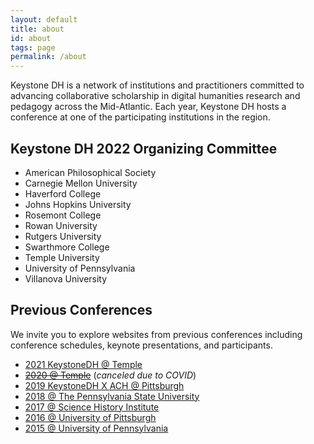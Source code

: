 ```yaml
---
layout: default
title: about
id: about
tags: page
permalink: /about
---
```


Keystone DH is a network of institutions and practitioners committed to advancing collaborative scholarship in digital humanities research and pedagogy across the Mid-Atlantic. Each year, Keystone DH hosts a conference at one of the participating institutions in the region.

## Keystone DH 2022 Organizing Committee

* American Philosophical Society
* Carnegie Mellon University
* Haverford College
* Johns Hopkins University
* Rosemont College
* Rowan University
* Rutgers University
* Swarthmore College
* Temple University
* University of Pennsylvania
* Villanova University

## Previous Conferences

We invite you to explore websites from previous conferences including conference schedules, keynote presentations, and participants.

- [2021 KeystoneDH @ Temple](https://keystonedh.network/2021/)
- [~~2020 @ Temple~~](/2020) (*canceled due to COVID*)
- [2019 KeystoneDH X ACH @ Pittsburgh](http://ach2019.ach.org/)
- [2018 @ The Pennsylvania State University](/2018)
- [2017 @ Science History Institute](/2018)
- [2016 @ University of Pittsburgh](/2016)
- [2015 @ University of Pennsylvania](/2015)

